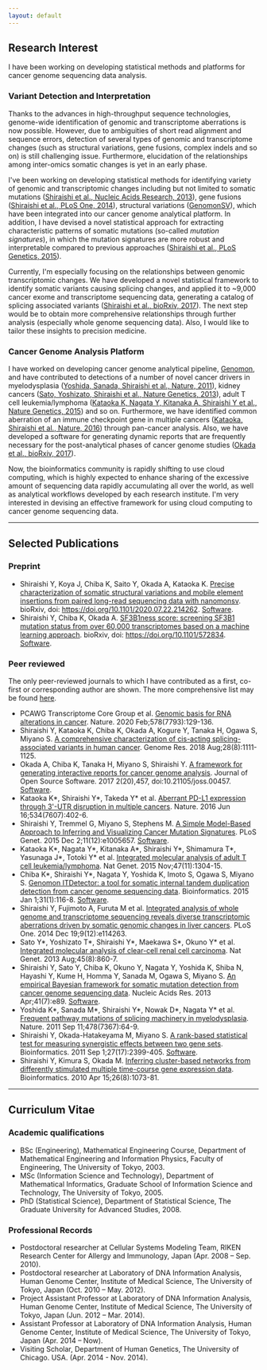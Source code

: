```yaml
---
layout: default
---
```


## [](#header-2)Research Interest

I have been working on developing statistical methods and platforms for cancer genome sequencing data analysis.

### [](#header-3)Variant Detection and Interpretation

Thanks to the advances in high-throughput sequence technologies,
genome-wide identification of genomic and transcriptome aberrations is
now possible. However, due to ambiguities of short read alignment and
sequence errors, detection of several types of genomic and transcriptome changes
(such as structural variations, gene fusions, complex indels and so on) is still challenging issue. 
Furthermore, elucidation of the relationships among inter-omics somatic changes is yet in an early phase.

I've been working on developing statistical methods for identifying variety of genomic and
transcriptomic changes including but not limited to 
somatic mutations ([Shiraishi et al., Nucleic Acids Research, 2013](https://www.ncbi.nlm.nih.gov/pubmed/23471004)),
gene fusions ([Shiraishi et al., PLoS One, 2014](https://www.ncbi.nlm.nih.gov/pubmed/25526364)),
structural variations ([GenomonSV](https://github.com/Genomon-Project/GenomonSV)),
which have been integrated into our cancer genome analytical platform.
In addition, I have devised a novel statistical approach for extracting characteristic patterns of somatic mutations
(so-called *mutation signatures*), in which the mutation signatures are more robust and interpretable compared to previous approaches ([Shiraishi et al., PLoS Genetics, 2015](https://doi.org/10.1371/journal.pgen.1005657)).

Currently, I'm especially focusing on the relationships between genomic transcriptomic changes.
We have developed a novel statistical framework to identify somatic variants causing splicing changes,
and applied it to ~9,000 cancer exome and transcriptome sequencing data, 
generating a catalog of splicing associated variants ([Shiraishi et al., bioRxiv, 2017](https://www.biorxiv.org/content/early/2017/09/28/162560)).
The next step would be to obtain more comprehensive relationships through further analysis (especially whole genome sequencing data). Also, I would like to tailor these insights to precision medicine.


### [](#header-3)Cancer Genome Analysis Platform

I have worked on developing cancer genome analytical pipeline, 
[Genomon](https://genomon-project.github.io/GenomonPagesR/), 
and have contributed to detections of a number of novel cancer drivers in 
myelodysplasia ([Yoshida, Sanada, Shiraishi et al., Nature, 2011](https://www.nature.com/articles/nature10496)),
kidney cancers ([Sato, Yoshizato, Shiraishi et al., Nature Genetics, 2013](https://www.nature.com/articles/ng.2699)),
adult T cell leukemia/lymphoma ([Kataoka K, Nagata Y, Kitanaka A, Shiraishi Y et al., Nature Genetics, 2015](https://www.nature.com/articles/ng.3415)) and so on.
Furthermore, we have identified common aberration of an immune checkpoint gene in multiple cancers 
([Kataoka, Shiraishi et al., Nature, 2016](https://www.nature.com/articles/nature18294)) through pan-cancer analysis.
Also, we have developed a software for generating dynamic reports 
that are frequently necessary for the post-analytical phases of cancer genome studies
([Okada et al., bioRxiv, 2017](https://www.biorxiv.org/content/early/2017/10/02/194035)).

Now, the bioinformatics community is rapidly shifting to use cloud computing,
which is highly expected to enhance sharing of the excessive amount of sequencing data rapidly accumulating all over the world,
as well as analytical workflows developed by each research institute.
I'm very interested in devising an effective framework for using cloud computing to cancer genome sequencing data.


---

## [](#header-2)Selected Publications

### [](#header-3)Preprint

* Shiraishi Y, Koya J, Chiba K, Saito Y, Okada A, Kataoka K.
[Precise characterization of somatic structural variations and mobile element insertions from paired long-read sequencing data with nanomonsv](https://www.biorxiv.org/content/10.1101/2020.07.22.214262v1).
bioRxiv, doi: https://doi.org/10.1101/2020.07.22.214262.
[Software](https://github.com/friend1ws/nanomonsv).
* Shiraishi Y, Chiba K, Okada A.
[SF3B1ness score: screening SF3B1 mutation status from over 60,000 transcriptomes based on a machine learning approach](https://www.biorxiv.org/content/10.1101/572834v1).
bioRxiv, doi: https://doi.org/10.1101/572834.
[Software](https://github.com/friend1ws/SF3B1ness).

### [](#header-3)Peer reviewed

The only peer-reviewed journals to which I have contributed as a first, co-first or corresponding author are shown.
The more comprehensive list may be found [here](https://www.ncbi.nlm.nih.gov/pubmed/?term=Yuichi+Shiraishi).

* PCAWG Transcriptome Core Group et al. 
[Genomic basis for RNA alterations in cancer](https://www.nature.com/articles/s41586-020-1970-0).
Nature. 2020 Feb;578(7793):129-136.
* Shiraishi Y, Kataoka K, Chiba K, Okada A, Kogure Y, Tanaka H, Ogawa S, Miyano S.
[A comprehensive characterization of cis-acting splicing-associated variants in human cancer](https://genome.cshlp.org/content/early/2018/07/16/gr.231951.117).
Genome Res. 2018 Aug;28(8):1111-1125.
* Okada A, Chiba K, Tanaka H, Miyano S, Shiraishi Y. 
[A framework for generating interactive reports for cancer genome analysis](https://www.biorxiv.org/content/early/2017/10/02/194035).
Journal of Open Source Software. 2017 2(20),457, doi:10.21105/joss.00457.
[Software](https://github.com/Genomon-Project/paplot).
* Kataoka K\*, Shiraishi Y\*, Takeda Y\* et al.
[Aberrant PD-L1 expression through 3'-UTR disruption in multiple cancers](https://www.nature.com/articles/nature18294).
Nature. 2016 Jun 16;534(7607):402-6.
* Shiraishi Y, Tremmel G, Miyano S, Stephens M. 
[A Simple Model-Based Approach to Inferring and Visualizing Cancer Mutation Signatures](https://doi.org/10.1371/journal.pgen.1005657).
PLoS Genet. 2015 Dec 2;11(12):e1005657.
[Software](https://github.com/friend1ws/pmsignature).
* Kataoka K\*, Nagata Y\*, Kitanaka A\*, Shiraishi Y\*, Shimamura T\*, Yasunaga J\*, Totoki Y\* et al.
[Integrated molecular analysis of adult T cell leukemia/lymphoma](https://www.nature.com/articles/ng.3415).
Nat Genet. 2015 Nov;47(11):1304-15.
* Chiba K\*, Shiraishi Y\*, Nagata Y, Yoshida K, Imoto S, Ogawa S, Miyano S. 
[Genomon ITDetector: a tool for somatic internal tandem duplication detection from cancer genome sequencing data](https://academic.oup.com/bioinformatics/article/31/1/116/2365706). 
Bioinformatics. 2015 Jan 1;31(1):116-8.
[Software](https://github.com/ken0-1n/Genomon-ITDetector).
* Shiraishi Y, Fujimoto A, Furuta M et al. 
[Integrated analysis of whole genome and transcriptome sequencing reveals diverse transcriptomic aberrations driven by somatic genomic changes in liver cancers](https://doi.org/10.1371/journal.pone.0114263). 
PLoS One. 2014 Dec 19;9(12):e114263.
* Sato Y\*, Yoshizato T\*, Shiraishi Y\*, Maekawa S\*, Okuno Y\* et al.
[Integrated molecular analysis of clear-cell renal cell carcinoma](https://www.nature.com/articles/ng.2699). 
Nat Genet. 2013 Aug;45(8):860-7.
* Shiraishi Y, Sato Y, Chiba K, Okuno Y, Nagata Y, Yoshida K, Shiba N, Hayashi Y, Kume H, Homma Y, Sanada M, Ogawa S, Miyano S. 
[An empirical Bayesian framework for somatic mutation detection from cancer genome sequencing data](https://academic.oup.com/nar/article/41/7/e89/1073733).
Nucleic Acids Res. 2013 Apr;41(7):e89.
[Software](https://github.com/friend1ws/EBCall). 
* Yoshida K\*, Sanada M\*, Shiraishi Y\*, Nowak D\*, Nagata Y\* et al.
[Frequent pathway mutations of splicing machinery in myelodysplasia](https://www.nature.com/articles/nature10496). 
Nature. 2011 Sep 11;478(7367):64-9.
* Shiraishi Y, Okada-Hatakeyama M, Miyano S. 
[A rank-based statistical test for measuring synergistic effects between two gene sets](https://academic.oup.com/bioinformatics/article/27/17/2399/223292). 
Bioinformatics. 2011 Sep 1;27(17):2399-405. 
[Software](https://github.com/friend1ws/rankSynergy).
* Shiraishi Y, Kimura S, Okada M. 
[Inferring cluster-based networks from differently stimulated multiple time-course gene expression data](https://academic.oup.com/bioinformatics/article/26/8/1073/208191). 
Bioinformatics. 2010 Apr 15;26(8):1073-81.

---

## [](#header-2)Curriculum Vitae

### [](#header-3)Academic qualifications

* BSc (Engineering), Mathematical Engineering Course, Department of Mathematical Engineering and Information Physics, Faculty of Engineering, The University of Tokyo, 2003.
* MSc (Information Science and Technology), Department of Mathematical Informatics, Graduate School of Information Science and Technology, The University of Tokyo, 2005.
* PhD (Statistical Science), Department of Statistical Science, The Graduate University for Advanced Studies, 2008.

### [](#header-3)Professional Records

* Postdoctoral researcher at Cellular Systems Modeling Team, RIKEN Research Center for Allergy and Immunology, Japan (Apr. 2008 – Sep. 2010).
* Postdoctoral researcher at Laboratory of DNA Information Analysis, Human Genome Center, Institute of Medical Science, The University of Tokyo, Japan (Oct. 2010 – May. 2012).
* Project Assistant Professor at Laboratory of DNA Information Analysis, Human Genome Center, Institute of Medical Science, The University of Tokyo, Japan (Jun. 2012 – Mar. 2014).
* Assistant Professor at Laboratory of DNA Information Analysis, Human Genome Center, Institute of Medical Science, The University of Tokyo, Japan (Apr. 2014 – Now).
* Visiting Scholar, Department of Human Genetics, The University of Chicago. USA. (Apr. 2014 - Nov. 2014).
